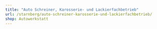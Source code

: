 ```yaml
---
title: "Auto Schreiner, Karosserie- und Lackierfachbetrieb"
url: /starnberg/auto-schreiner-karosserie-und-lackierfachbetrieb/
shop: Autowerkstatt
---
```

